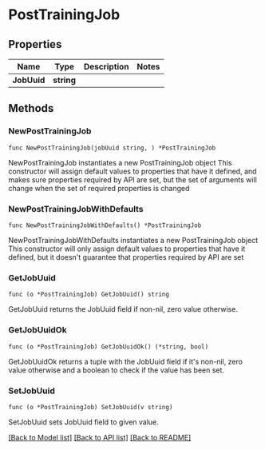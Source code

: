 # PostTrainingJob

## Properties

Name | Type | Description | Notes
------------ | ------------- | ------------- | -------------
**JobUuid** | **string** |  | 

## Methods

### NewPostTrainingJob

`func NewPostTrainingJob(jobUuid string, ) *PostTrainingJob`

NewPostTrainingJob instantiates a new PostTrainingJob object
This constructor will assign default values to properties that have it defined,
and makes sure properties required by API are set, but the set of arguments
will change when the set of required properties is changed

### NewPostTrainingJobWithDefaults

`func NewPostTrainingJobWithDefaults() *PostTrainingJob`

NewPostTrainingJobWithDefaults instantiates a new PostTrainingJob object
This constructor will only assign default values to properties that have it defined,
but it doesn't guarantee that properties required by API are set

### GetJobUuid

`func (o *PostTrainingJob) GetJobUuid() string`

GetJobUuid returns the JobUuid field if non-nil, zero value otherwise.

### GetJobUuidOk

`func (o *PostTrainingJob) GetJobUuidOk() (*string, bool)`

GetJobUuidOk returns a tuple with the JobUuid field if it's non-nil, zero value otherwise
and a boolean to check if the value has been set.

### SetJobUuid

`func (o *PostTrainingJob) SetJobUuid(v string)`

SetJobUuid sets JobUuid field to given value.



[[Back to Model list]](../README.md#documentation-for-models) [[Back to API list]](../README.md#documentation-for-api-endpoints) [[Back to README]](../README.md)


